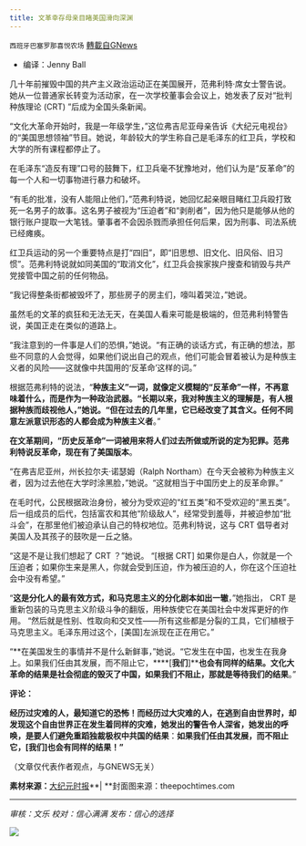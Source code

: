 ```yaml
---
title: 文革幸存母亲目睹美国滑向深渊
---
```

`西班牙巴塞罗那喜悦农场` [轉載自GNews](https://gnews.org/zh-hans/1594342/)

- 编译：Jenny Ball


几十年前摧毁中国的共产主义政治运动正在美国展开，范弗利特·席女士警告说。她从一位普通家长转变为活动家，在一次学校董事会会议上，她发表了反对“批判种族理论 (CRT) ”后成为全国头条新闻。

“文化大革命开始时，我是一年级学生，”这位弗吉尼亚母亲告诉《大纪元电视台》的“美国思想领袖”节目。她说，年龄较大的学生称自己是毛泽东的红卫兵，学校和大学的所有课程都停止了。

在毛泽东“造反有理”口号的鼓舞下，红卫兵毫不犹豫地对，他们认为是“反革命”的每一个人和一切事物进行暴力和破坏。

“有毛的批准，没有人能阻止他们，”范弗利特说，她回忆起亲眼目睹红卫兵殴打致死一名男子的故事。这名男子被视为“压迫者”和“剥削者”，因为他只是能够从他的银行账户提取一大笔钱。肇事者不会因杀戮而承担任何后果，因为刑事、司法系统已经瘫痪。

红卫兵运动的另一个重要特点是打“四旧”，即“旧思想、旧文化、旧风俗、旧习惯”。范弗利特说就如同美国的“取消文化”，红卫兵会挨家挨户搜查和销毁与共产党接管中国之前的任何物品。

“我记得整条街都被毁坏了，那些房子的房主们，嚎叫着哭泣，”她说。

虽然毛的文革的疯狂和无法无天，在美国人看来可能是极端的，但范弗利特警告说，美国正走在类似的道路上。

“我注意到的一件事是人们的恐惧，”她说。“有正确的谈话方式，有正确的想法，那些不同意的人会觉得，如果他们说出自己的观点，他们可能会冒着被认为是种族主义者的风险——这就像中共国用的‘反革命’这样的词。”

根据范弗利特的说法，“**种族主义”一词，就像定义模糊的“反革命”一样，不再意味着什么，而是作为一种政治武器。“长期以来，我对种族主义的理解是，有人根据种族而歧视他人，”她说。“但在过去的几年里，它已经改变了其含义。任何不同意左派意识形态的人都会成为种族主义者**。”

**在文革期间，“历史反革命”一词被用来将人们过去所做或所说的定为犯罪。范弗利特说反革命，现在有了美国版本**。

“在弗吉尼亚州，州长拉尔夫·诺瑟姆（Ralph Northam）在今天会被称为种族主义者，因为过去他在大学时涂黑脸，”她说。“这就相当于中国历史上的反革命罪。”

在毛时代，公民根据政治身份，被分为受欢迎的“红五类”和不受欢迎的“黑五类”。后一组成员的后代，包括富农和其他“阶级敌人”，经常受到羞辱，并被迫参加“批斗会”，在那里他们被迫承认自己的特权地位。范弗利特说，这与 CRT 倡导者对美国人及其孩子的鼓吹是一丘之貉。

“这是不是让我们想起了 CRT ？”她说。 “[根据 CRT] 如果你是白人，你就是一个压迫者；如果你生来是黑人，你就会受到压迫，作为被压迫的人，你在这个压迫社会中没有希望。”

“**这是分化人的最有效方式，和马克思主义的分化剧本如出一辙**，”她指出， CRT 是重新包装的马克思主义阶级斗争的翻版，用种族使它在美国社会中发挥更好的作用。 “然后就是性别、性取向和交叉性——所有这些都是分裂的工具，它们植根于马克思主义。毛泽东用过这个，[美国]左派现在正在用它。”

“**在美国发生的事情并不是什么新鲜事，”她说。“它发生在中国，也发生在我身上。如果我们任由其发展，而不阻止它，****[****我们****]****也会有同样的结果。文化大革命的结果是社会彻底的毁灭了中国，如果我们不阻止，那就是等待我们的结果**。”

**评论：**

**经历过灾难的人，最知道它的恐怖！而经历过大灾难的人，在逃到自由世界时，却发现这个自由世界正在发生着同样的灾难，她发出的警告令人深省，她发出的呼唤，是要人们避免重蹈独裁极权中共国的结果**：**如果我们任由其发展，而不阻止它，[我们]也会有同样的结果！”**

（文章仅代表作者观点，与GNEWS无关）

**素材来源：**[大纪元时报](https://www.theepochtimes.com/mkt_morningbrief/virginia-mother-who-survived-maos-cultural-revolution-sees-parallels-in-america_4044797.html?utm_source=Morningbrief&amp;utm_medium=email&amp;utm_campaign=mb-2021-10-14&amp;mktids=c35430ff36249f654334bfa2723ba99b&amp;est=js2eOWjZTfcr9ds%2F2VKXalrz6yqV9XGkzTM2uxXQvFIXbeY73rKJR4HkYHf6eMvapJs%2B0Q%3D%3D)**| **封面图来源：theepochtimes.com

* * *

*审核：文乐
校对：信心满满
发布：信心的选择*

![](https://assets.gnews.org/wp-content/uploads/2021/10/GNEWS_CH.-1-1.jpeg)
